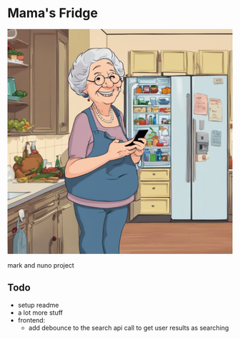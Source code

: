 # Mama's Fridge

![Mamas and Fridge](./media/Mama.png)

mark and nuno project

## Todo
- setup readme
- a lot more stuff
- frontend:
    - add debounce to the search api call to get user results as searching

